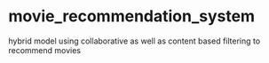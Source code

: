 # movie_recommendation_system
hybrid model using collaborative as well as content based filtering to recommend movies

